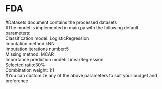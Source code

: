 # FDA  
#Datasets document contains the processed datasets  
#The model is implemented in main.py with the following default parameters:  
Classification model: LogisticRegression  
Imputation method:kNN  
Imputation iterations number:5  
Missing method: MCAR  
Importance prediction model: LinearRegression  
Selected ratio:30%  
Combination weight: 1:1  
#You can customize any of the above parameters to suit your budget and preference
